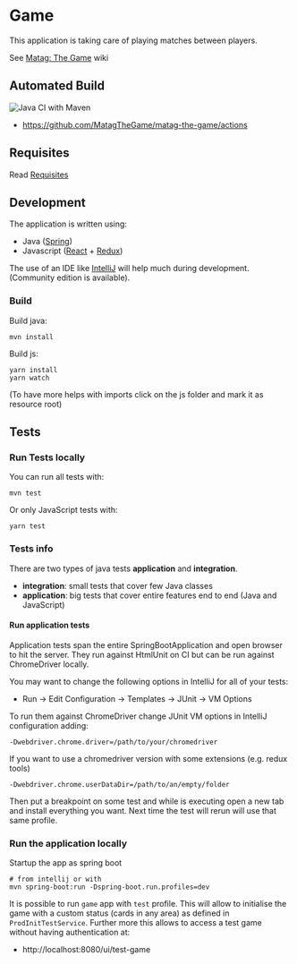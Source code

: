 # Game

This application is taking care of playing matches between players.

See [Matag: The Game](https://github.com/MatagTheGame/matag-the-game/wiki) wiki


## Automated Build

![Java CI with Maven](https://github.com/MatagTheGame/matag-the-game/workflows/Java%20CI%20with%20Maven/badge.svg)
 - https://github.com/MatagTheGame/matag-the-game/actions
 

## Requisites

Read [Requisites](https://github.com/MatagTheGame/game/wiki/Requisites)

## Development

The application is written using:
 * Java ([Spring](https://spring.io/))
 * Javascript ([React](https://reactjs.org/) + [Redux](https://redux.js.org/))

The use of an IDE like [IntelliJ](https://www.jetbrains.com/idea/download/) will help much during development.
(Community edition is available).

### Build

Build java:

    mvn install
    
Build js:

    yarn install
    yarn watch
    
(To have more helps with imports click on the js folder and mark it as resource root)


## Tests

### Run Tests locally

You can run all tests with:

    mvn test
    
Or only JavaScript tests with:

    yarn test 

### Tests info

There are two types of java tests **application** and **integration**.

 * **integration**: small tests that cover few Java classes
 * **application**: big tests that cover entire features end to end (Java and JavaScript)

#### Run application tests

Application tests span the entire SpringBootApplication and open browser to hit the server.
They run against HtmlUnit on CI but can be run against ChromeDriver locally.

You may want to change the following options in IntelliJ for all of your tests:
 - Run -> Edit Configuration -> Templates -> JUnit -> VM Options

To run them against ChromeDriver change JUnit VM options in IntelliJ configuration adding:

    -Dwebdriver.chrome.driver=/path/to/your/chromedriver

If you want to use a chromedriver version with some extensions (e.g. redux tools)

    -Dwebdriver.chrome.userDataDir=/path/to/an/empty/folder

Then put a breakpoint on some test and while is executing open a new tab and install everything you want.
Next time the test will rerun will use that same profile.

### Run the application locally

Startup the app as spring boot

    # from intellij or with
    mvn spring-boot:run -Dspring-boot.run.profiles=dev


It is possible to run `game` app with `test` profile.
This will allow to initialise the game with a custom status (cards in any area) as defined in `ProdInitTestService`.
Further more this allows to access a test game without having authentication at:
 - http://localhost:8080/ui/test-game
